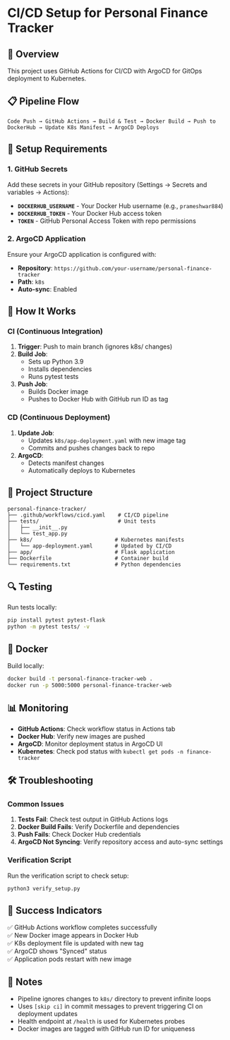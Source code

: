 # CI/CD Setup for Personal Finance Tracker

## 🚀 Overview

This project uses GitHub Actions for CI/CD with ArgoCD for GitOps deployment to Kubernetes.

## 📋 Pipeline Flow

```
Code Push → GitHub Actions → Build & Test → Docker Build → Push to DockerHub → Update K8s Manifest → ArgoCD Deploys
```

## 🔧 Setup Requirements

### 1. GitHub Secrets

Add these secrets in your GitHub repository (Settings → Secrets and variables → Actions):

- **`DOCKERHUB_USERNAME`** - Your Docker Hub username (e.g., `prameshwar884`)
- **`DOCKERHUB_TOKEN`** - Your Docker Hub access token
- **`TOKEN`** - GitHub Personal Access Token with repo permissions

### 2. ArgoCD Application

Ensure your ArgoCD application is configured with:
- **Repository**: `https://github.com/your-username/personal-finance-tracker`
- **Path**: `k8s`
- **Auto-sync**: Enabled

## 🎯 How It Works

### CI (Continuous Integration)
1. **Trigger**: Push to main branch (ignores k8s/ changes)
2. **Build Job**:
   - Sets up Python 3.9
   - Installs dependencies
   - Runs pytest tests
3. **Push Job**:
   - Builds Docker image
   - Pushes to Docker Hub with GitHub run ID as tag

### CD (Continuous Deployment)
1. **Update Job**:
   - Updates `k8s/app-deployment.yaml` with new image tag
   - Commits and pushes changes back to repo
2. **ArgoCD**:
   - Detects manifest changes
   - Automatically deploys to Kubernetes

## 📁 Project Structure

```
personal-finance-tracker/
├── .github/workflows/cicd.yaml    # CI/CD pipeline
├── tests/                         # Unit tests
│   ├── __init__.py
│   └── test_app.py
├── k8s/                          # Kubernetes manifests
│   └── app-deployment.yaml       # Updated by CI/CD
├── app/                          # Flask application
├── Dockerfile                    # Container build
└── requirements.txt              # Python dependencies
```

## 🔍 Testing

Run tests locally:
```bash
pip install pytest pytest-flask
python -m pytest tests/ -v
```

## 🐳 Docker

Build locally:
```bash
docker build -t personal-finance-tracker-web .
docker run -p 5000:5000 personal-finance-tracker-web
```

## 📊 Monitoring

- **GitHub Actions**: Check workflow status in Actions tab
- **Docker Hub**: Verify new images are pushed
- **ArgoCD**: Monitor deployment status in ArgoCD UI
- **Kubernetes**: Check pod status with `kubectl get pods -n finance-tracker`

## 🛠️ Troubleshooting

### Common Issues

1. **Tests Fail**: Check test output in GitHub Actions logs
2. **Docker Build Fails**: Verify Dockerfile and dependencies
3. **Push Fails**: Check Docker Hub credentials
4. **ArgoCD Not Syncing**: Verify repository access and auto-sync settings

### Verification Script

Run the verification script to check setup:
```bash
python3 verify_setup.py
```

## 🎉 Success Indicators

✅ GitHub Actions workflow completes successfully  
✅ New Docker image appears in Docker Hub  
✅ K8s deployment file is updated with new tag  
✅ ArgoCD shows "Synced" status  
✅ Application pods restart with new image  

## 📝 Notes

- Pipeline ignores changes to `k8s/` directory to prevent infinite loops
- Uses `[skip ci]` in commit messages to prevent triggering CI on deployment updates
- Health endpoint at `/health` is used for Kubernetes probes
- Docker images are tagged with GitHub run ID for uniqueness
